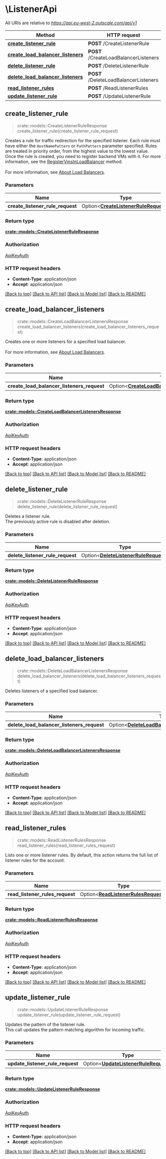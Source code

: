 # \ListenerApi

All URIs are relative to *https://api.eu-west-2.outscale.com/api/v1*

Method | HTTP request | Description
------------- | ------------- | -------------
[**create_listener_rule**](ListenerApi.md#create_listener_rule) | **POST** /CreateListenerRule | 
[**create_load_balancer_listeners**](ListenerApi.md#create_load_balancer_listeners) | **POST** /CreateLoadBalancerListeners | 
[**delete_listener_rule**](ListenerApi.md#delete_listener_rule) | **POST** /DeleteListenerRule | 
[**delete_load_balancer_listeners**](ListenerApi.md#delete_load_balancer_listeners) | **POST** /DeleteLoadBalancerListeners | 
[**read_listener_rules**](ListenerApi.md#read_listener_rules) | **POST** /ReadListenerRules | 
[**update_listener_rule**](ListenerApi.md#update_listener_rule) | **POST** /UpdateListenerRule | 



## create_listener_rule

> crate::models::CreateListenerRuleResponse create_listener_rule(create_listener_rule_request)


Creates a rule for traffic redirection for the specified listener. Each rule must have either the `HostNamePattern` or `PathPattern` parameter specified. Rules are treated in priority order, from the highest value to the lowest value.<br /> Once the rule is created, you need to register backend VMs with it. For more information, see the [RegisterVmsInLoadBalancer](#registervmsinloadbalancer) method.<br /><br /> For more information, see [About Load Balancers](https://docs.outscale.com/en/userguide/About-Load-Balancers.html).

### Parameters


Name | Type | Description  | Required | Notes
------------- | ------------- | ------------- | ------------- | -------------
**create_listener_rule_request** | Option<[**CreateListenerRuleRequest**](CreateListenerRuleRequest.md)> |  |  |

### Return type

[**crate::models::CreateListenerRuleResponse**](CreateListenerRuleResponse.md)

### Authorization

[ApiKeyAuth](../README.md#ApiKeyAuth)

### HTTP request headers

- **Content-Type**: application/json
- **Accept**: application/json

[[Back to top]](#) [[Back to API list]](../README.md#documentation-for-api-endpoints) [[Back to Model list]](../README.md#documentation-for-models) [[Back to README]](../README.md)


## create_load_balancer_listeners

> crate::models::CreateLoadBalancerListenersResponse create_load_balancer_listeners(create_load_balancer_listeners_request)


Creates one or more listeners for a specified load balancer.<br /><br /> For more information, see [About Load Balancers](https://docs.outscale.com/en/userguide/About-Load-Balancers.html).

### Parameters


Name | Type | Description  | Required | Notes
------------- | ------------- | ------------- | ------------- | -------------
**create_load_balancer_listeners_request** | Option<[**CreateLoadBalancerListenersRequest**](CreateLoadBalancerListenersRequest.md)> |  |  |

### Return type

[**crate::models::CreateLoadBalancerListenersResponse**](CreateLoadBalancerListenersResponse.md)

### Authorization

[ApiKeyAuth](../README.md#ApiKeyAuth)

### HTTP request headers

- **Content-Type**: application/json
- **Accept**: application/json

[[Back to top]](#) [[Back to API list]](../README.md#documentation-for-api-endpoints) [[Back to Model list]](../README.md#documentation-for-models) [[Back to README]](../README.md)


## delete_listener_rule

> crate::models::DeleteListenerRuleResponse delete_listener_rule(delete_listener_rule_request)


Deletes a listener rule.<br /> The previously active rule is disabled after deletion.

### Parameters


Name | Type | Description  | Required | Notes
------------- | ------------- | ------------- | ------------- | -------------
**delete_listener_rule_request** | Option<[**DeleteListenerRuleRequest**](DeleteListenerRuleRequest.md)> |  |  |

### Return type

[**crate::models::DeleteListenerRuleResponse**](DeleteListenerRuleResponse.md)

### Authorization

[ApiKeyAuth](../README.md#ApiKeyAuth)

### HTTP request headers

- **Content-Type**: application/json
- **Accept**: application/json

[[Back to top]](#) [[Back to API list]](../README.md#documentation-for-api-endpoints) [[Back to Model list]](../README.md#documentation-for-models) [[Back to README]](../README.md)


## delete_load_balancer_listeners

> crate::models::DeleteLoadBalancerListenersResponse delete_load_balancer_listeners(delete_load_balancer_listeners_request)


Deletes listeners of a specified load balancer.

### Parameters


Name | Type | Description  | Required | Notes
------------- | ------------- | ------------- | ------------- | -------------
**delete_load_balancer_listeners_request** | Option<[**DeleteLoadBalancerListenersRequest**](DeleteLoadBalancerListenersRequest.md)> |  |  |

### Return type

[**crate::models::DeleteLoadBalancerListenersResponse**](DeleteLoadBalancerListenersResponse.md)

### Authorization

[ApiKeyAuth](../README.md#ApiKeyAuth)

### HTTP request headers

- **Content-Type**: application/json
- **Accept**: application/json

[[Back to top]](#) [[Back to API list]](../README.md#documentation-for-api-endpoints) [[Back to Model list]](../README.md#documentation-for-models) [[Back to README]](../README.md)


## read_listener_rules

> crate::models::ReadListenerRulesResponse read_listener_rules(read_listener_rules_request)


Lists one or more listener rules. By default, this action returns the full list of listener rules for the account.

### Parameters


Name | Type | Description  | Required | Notes
------------- | ------------- | ------------- | ------------- | -------------
**read_listener_rules_request** | Option<[**ReadListenerRulesRequest**](ReadListenerRulesRequest.md)> |  |  |

### Return type

[**crate::models::ReadListenerRulesResponse**](ReadListenerRulesResponse.md)

### Authorization

[ApiKeyAuth](../README.md#ApiKeyAuth)

### HTTP request headers

- **Content-Type**: application/json
- **Accept**: application/json

[[Back to top]](#) [[Back to API list]](../README.md#documentation-for-api-endpoints) [[Back to Model list]](../README.md#documentation-for-models) [[Back to README]](../README.md)


## update_listener_rule

> crate::models::UpdateListenerRuleResponse update_listener_rule(update_listener_rule_request)


Updates the pattern of the listener rule.<br /> This call updates the pattern matching algorithm for incoming traffic.

### Parameters


Name | Type | Description  | Required | Notes
------------- | ------------- | ------------- | ------------- | -------------
**update_listener_rule_request** | Option<[**UpdateListenerRuleRequest**](UpdateListenerRuleRequest.md)> |  |  |

### Return type

[**crate::models::UpdateListenerRuleResponse**](UpdateListenerRuleResponse.md)

### Authorization

[ApiKeyAuth](../README.md#ApiKeyAuth)

### HTTP request headers

- **Content-Type**: application/json
- **Accept**: application/json

[[Back to top]](#) [[Back to API list]](../README.md#documentation-for-api-endpoints) [[Back to Model list]](../README.md#documentation-for-models) [[Back to README]](../README.md)

